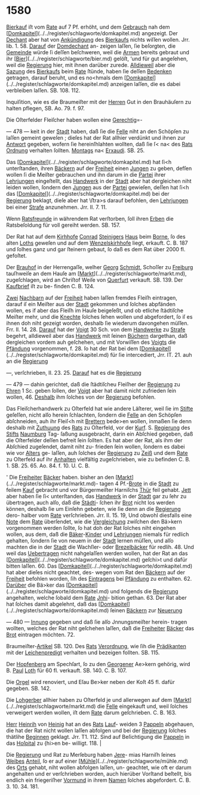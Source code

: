 # 1580

[Bierkauf](../../register/worte/bierkauf.md) iſt vom [Rate](../../register/worte/rate.md) auf 7 Pf. erhöht, und dem
[Gebrauch](../../register/worte/gebrauch.md) nah dem [[Domkapitel](../../register/worte/domkapitel.md)](../../register/schlagworte/domkapitel.md) angezeigt. Der [Dechant](../../register/worte/dechant.md)
aber hat von [Ankündigung](../../register/orte/ankündigung.md) des [Bierkaufs](../../register/worte/bierkaufs.md) nichts wiſſen
wollen. Jrr. lib. 1. 58. [Darauf](../../register/worte/darauf.md) der [Domdechant](../../register/worte/domdechant.md) an-
zeigen laſſen, ſie beſorgten, die [Gemeinde](../../register/worte/gemeinde.md) würde ſi deſſen
beſchweren, weil die [Armen](../../register/worte/armen.md) bereits gebraut und ihr [[Bier](../../register/worte/bier.md)](../../register/schlagworte/bier.md)
gelöſt, ‘und für gut angeſehen, weil die [Regierung](../../register/worte/regierung.md) hier,
mit ihnen darüber zurede. [Alldieweil](../../register/worte/alldieweil.md) aber die [Sazung](../../register/worte/sazung.md)
des [Bierkaufs](../../register/worte/bierkaufs.md) beim [Rate](../../register/worte/rate.md) ſtünde, haben ſie deſſen [Bedenken](../../register/worte/bedenken.md)
getragen, darauf beruht, und es no<hmals dem [[Domkapitel](../../register/worte/domkapitel.md)](../../register/schlagworte/domkapitel.md)
anzeigen laſſen, die es dabei verbleiben laſſen. SB.
108. 112.

Inquiſition, wie es die Braumeiſter mit der [Herren](../../register/worte/herren.md)
Gut in den Brauhäuſern zu halten pflegen, SB. Ao.
79. f. 97.

Die Oſterfelder Fleiſcher haben wollen eine [Gerechtig](../../register/worte/gerechtig.md)=-


— 478 —
keit in der [Stadt](../../register/worte/stadt.md) haben, daß ſie die [Felle](../../register/worte/felle.md) niht an den
Schöpſen zu laſſen gemeint geweſen ; dieſes hat der Rat
allhier verdünkt und ihnen zur [Antwort](../../register/worte/antwort.md) gegeben, wofern
ſie hereinſhlahten wollten, daß ſie ſ< na< des [Rats](../../register/worte/rats.md)
[Ordnung](../../register/worte/ordnung.md) verhalten ſollten. [Montags](../../register/worte/montags.md) na< [Erxaudi](../../register/worte/erxaudi.md).
SB. 25.

Das [[Domkapitel](../../register/worte/domkapitel.md)](../../register/schlagworte/domkapitel.md) hat ſi<h unterſtanden, ihren [Bäckern](../../register/worte/bäckern.md)
auf der [Freiheit](../../register/worte/freiheit.md) einen [Jungen](../../register/worte/jungen.md) zu geben, defſen wollen ſi
die Meiſter gebrauchen und ihn darum in die [Partei](../../register/worte/partei.md) ihrer
[Lehrjungen](../../register/worte/lehrjungen.md) eingeſtellt, das [Handwerk](../../register/worte/handwerk.md) in der [Stadt](../../register/worte/stadt.md) aber
hat dergleichen niht leiden wollen, ſondern den [Jungen](../../register/worte/jungen.md)
aus der [Partei](../../register/worte/partei.md) gewieſen, deſſen hat ſi<h das [[Domkapitel](../../register/worte/domkapitel.md)](../../register/schlagworte/domkapitel.md)
bei der [Regierung](../../register/worte/regierung.md) beklagt, dieſe aber hat \ﬅra>s darauf
befohlen, den [Lehrjungen](../../register/worte/lehrjungen.md) bei einer [Strafe](../../register/orte/strafe.md) anzunehmen.
Jrr. II. 7. 11.

Wenn [Ratsfreunde](../../register/worte/ratsfreunde.md) in währendem Rat verſtorben, ſoll
ihren [Erben](../../register/worte/erben.md) die Ratsbeſoldung für voll gereiht werden.
SB. 157.

Der Rat hat auf dem [Kirhhofe](../../register/worte/kirhhofe.md) [Conrad](../../register/worte/conrad.md) [Steinigers](../../register/worte/steinigers.md)
[Haus](../../register/worte/haus.md) beim [Borne](../../register/worte/borne.md), ſo des alten [Loths](../../register/worte/loths.md) geweſen und auf
dem [Wenzelskirhhofe](../../register/worte/wenzelskirhhofe.md) liegt, erkauft. C. B. 187 und
ſolhes ganz und gar ſteinern gebaut, ſo daß es dem Rat
über 2000 fl. gefoſtet.

Der [Brauhof](../../register/worte/brauhof.md) in der Herrengaſſe, welher [Georg](../../register/worte/georg.md)
[Schmidt](../../register/worte/schmidt.md), Schoſſer zu [Freiburg](../../register/orte/freiburg.md) tauſhweiſe an dem Hauſe
am [[Markt](../../register/worte/markt.md)](../../register/schlagworte/markt.md), zugeſchlagen, wird an Chriſtof Weiſe von
[Querfurt](../../register/orte/querfurt.md) verkauft. SB. 139. Der [Kaufbrief](../../register/worte/kaufbrief.md) iſt zu be-
finden C. B. 124.

[Zwei](../../register/worte/zwei.md) [Nachbarn](../../register/worte/nachbarn.md) auf der [Freiheit](../../register/worte/freiheit.md) haben laſſen fremdes
Fleiſh eintragen, darauf iſ ein Meiſter aus der [Stadt](../../register/worte/stadt.md)
gekommen und ſolches abpfänden wollen, es if aber das
Fleiſh im Hauſe beigeſeßt, und ob etliche ſtädtiſche
Meiſter mehr, und die [Knechte](../../register/worte/knechte.md) ſolches ſehen wollen und
abgefordert, ſo iſ es ihnen doh niht gezeigt worden,
deshalb ſie wiederum davongehen müſſen. Frr. Il. 14.
28. [Darauf](../../register/worte/darauf.md) hat der [Voigt](../../register/worte/voigt.md) 30 Sch. von dem [Handwerke](../../register/worte/handwerke.md)
zu [Strafe](../../register/orte/strafe.md) begehrt, alldieweil aber das [Handwerk](../../register/worte/handwerk.md) mit
ſeinen [Büchern](../../register/worte/büchern.md) dargethan, daß dergleichen vordem auh
geſchehen, und mit Vorwiſſen des [Voigts](../../register/worte/voigts.md) die [Pfändung](../../register/orte/pfändung.md)
vorgenommen, f. 28. ſo hat der Rat bei dem [[Domkapitel](../../register/worte/domkapitel.md)](../../register/schlagworte/domkapitel.md)
für ſie intercediert, Jrr. IT. 21. auh an die [Regierung](../../register/worte/regierung.md)

—, verſchrieben, II. 23. 25. [Darauf](../../register/worte/darauf.md) hat es die [Regierung](../../register/worte/regierung.md)


— 479 —
dahin gerichtet, daß die ſtädtiſcheu Fleiſher der [Regierung](../../register/worte/regierung.md)
zu [Ehren](../../register/orte/ehren.md) 1 Sc. geben ſollen, der [Voigt](../../register/worte/voigt.md) aber hat damit
nicht zufrieden ſein wollen, 46. [Deshalb](../../register/worte/deshalb.md) ihm ſolches von
der [Regierung](../../register/worte/regierung.md) befohlen.

Das Fleiſcherhandwerk zu Oſterfeld hat wie andere
Läſterer, weil ſie im [Stifte](../../register/worte/stifte.md) geſeſſen, nicht alſo herein
ſchlachten, ſondern die [Felle](../../register/worte/felle.md) an den Schöpſen abſchneiden,
auh ihr Fleiſ<h mit [Brettern](../../register/worte/brettern.md) bede>en wollen, inmaßen
ſie denn deshalb mit [Zuthuung](../../register/worte/zuthuung.md) des [Rats](../../register/worte/rats.md) zu Oſterfeld,
vor der [Kurf](../../register/worte/kurf.md). S. [Regierung](../../register/worte/regierung.md) des [Stifts](../../register/worte/stifts.md) [Naumburg](../../register/worte/naumburg.md) Tag-
ſaßung ausgebracht, darin ein Abſchied gegeben, daß die
Oſterfelder deſſen befreit ſein ſollten. Es hat aber der
Rat, als ihm der Abſchied zugeſendet, damit niht zu-
frieden ſein wollen, ſondern es dabei wie vor [Alters](../../register/worte/alters.md) ge-
laſſen, auh ſolches der [Regierung](../../register/worte/regierung.md) zu [Zeiß](../../register/orte/zeiß.md) und dem
[Rate](../../register/worte/rate.md) zu Oſterfeld auf ihr [Anhalten](../../register/worte/anhalten.md) vielfältig zugeſchrieben,
wie zu befinden C. B. 1. SB. 25. 65. Ao. 84. f. 10.
U. C. B.

' Die [Freiheiter](../../register/worte/freiheiter.md) [Bäcker](../../register/worte/bäcker.md) haben. bisher an den [[Markt](../../register/worte/markt.md)](../../register/schlagworte/markt.md)-
tagen 4 Pf.-[Brote](../../register/worte/brote.md) in die [Stadt](../../register/worte/stadt.md) zu feilem [Kauf](../../register/worte/kauf.md) gebracht
und vor Bürgermeiſter Harniſchs [Thür](../../register/worte/thür.md) feil gehabt. [Jett](../../register/worte/jett.md)
aber haben ſie ſi< unterſtanden, das [Handwerk](../../register/worte/handwerk.md) in der
[Stadt](../../register/worte/stadt.md) gar zu ſehr zu übertragen, auch alſo, daß die [Städti](../../register/worte/städti.md)-
ſchen ihr [Brot](../../register/worte/brot.md) nicht los werden können, deshalb ſie um
Einſehn gebeten, wie ſie denn an die [Regierung](../../register/worte/regierung.md) dero-
halber vom [Rate](../../register/worte/rate.md) verſchrieben. Jrr. II. 15. 19, Und
obwohl diesfalls eine [Note](../../register/worte/note.md) dem [Rate](../../register/worte/rate.md) überſendet, wie die
[Vergleichung](../../register/worte/vergleichung.md) zwiſchen den Bä>kern vorgenommen werden
ſollte, ſo hat doh der Rat ſolches niht eingehen wollen,
aus dem, daß die [Bäker](../../register/worte/bäker.md)-[Kinder](../../register/worte/kinder.md) und [Lehrjungen](../../register/worte/lehrjungen.md) niemals
für redlich gehalten, ſondern ſie von neuem in der [Stadt](../../register/worte/stadt.md)
lernen müſſen, und alſo machten die in der [Stadt](../../register/worte/stadt.md) die
Wachſler- oder [Brezelbäcker](../../register/worte/brezelbäcker.md) für redlih. 48. Und weil
das [Uebertragen](../../register/worte/uebertragen.md) nicht nahgelaſſen werden wollen, hat der
Rat an das [[Domkapitel](../../register/worte/domkapitel.md)](../../register/schlagworte/domkapitel.md) geſchi>t und dafür bitten laſſen.
60. Das [[Domkapitel](../../register/worte/domkapitel.md)](../../register/schlagworte/domkapitel.md) hat aber dieſes nicht geachtet, des-
wegen vom Rat den [Bäckern](../../register/worte/bäckern.md) auf der [Freiheit](../../register/worte/freiheit.md) befohlen
worden, ſih des [Eintragens](../../register/worte/eintragens.md) bei [Pfändung](../../register/orte/pfändung.md) zu enthalten.
62. [Darüber](../../register/worte/darüber.md) die Bä>ker das [[Domkapitel](../../register/worte/domkapitel.md)](../../register/schlagworte/domkapitel.md) und folgends
die [Regierung](../../register/worte/regierung.md) angehalten, welche ſobald dem [Rate](../../register/worte/rate.md) [Jnhi](../../register/worte/jnhi.md)-
bition gethan. 63. Der Rat aber hat ſolches damit
abgelehnt, daß das [[Domkapitel](../../register/worte/domkapitel.md)](../../register/schlagworte/domkapitel.md) ſeinen [Bäckern](../../register/worte/bäckern.md) zur [Neuerung](../../register/worte/neuerung.md)


— 480 —
[Innung](../../register/worte/innung.md) gegeben und daß ſie alſo Jnnungsmeiſter herein-
tragen wollten, welches der Rat niht geſchehen laſſen,
daß die [Freiheiter](../../register/worte/freiheiter.md) [Bäcker](../../register/worte/bäcker.md) das [Brot](../../register/worte/brot.md) eintragen möchten. 72.

Braumeiſter-[Artikel](../../register/worte/artikel.md) SB. 120. Des [Rats](../../register/worte/rats.md) [Verordnung](../../register/worte/verordnung.md),
wie ſih die [Prädikanten](../../register/worte/prädikanten.md) mit der [Leichenpredigt](../../register/worte/leichenpredigt.md) verhalten
und bezeigen follten. SB. 115.

Der [Hopfenberg](../../register/worte/hopfenberg.md) am Spechſart, ſo zu den [Georgener](../../register/worte/georgener.md)
Ae>kern gehörig, wird B. [Paul](../../register/worte/paul.md) [Loth](../../register/worte/loth.md) für 60 fl. verkauft.
SB. 140. C. B. 107.

Die [Orgel](../../register/worte/orgel.md) wird renoviert, und Eſau Be>ker neben der
Koſt 45 fl. dafür gegeben. SB. 142.

Die [Lohgerber](../../register/worte/lohgerber.md) allhier haben zu Oſterfeld je und
allerwegen auf dem [[Markt](../../register/worte/markt.md)](../../register/schlagworte/markt.md) die [Felle](../../register/worte/felle.md) eingekauft und, weil
ſolches verweigert werden wollen, iſt dem [Rate](../../register/worte/rate.md) darum
geſchrieben. C. B. 163.

[Herr](../../register/worte/herr.md) [Heinrih](../../register/worte/heinrih.md) von [Heinig](../../register/orte/heinig.md) hat an des [Rats](../../register/worte/rats.md) [Lauf](../../register/worte/lauf.md)-
weiden 3 [Pappeln](../../register/worte/pappeln.md) abgehauen, die hat der Rat nicht
wollen laſſen abfolgen und bei der [Regierung](../../register/worte/regierung.md) ſolches
thätlihe [Beginnen](../../register/worte/beginnen.md) geklagt. Jrr. T1. 112. Sind auf
Beſichtigung die [Pappeln](../../register/worte/pappeln.md) in das [Hoſpital](../../register/schlagworte/hoſpital.md) zu \{hi>en be-
willigt. 118. |

Die [Regierung](../../register/worte/regierung.md) und Rat zu Merſeburg haben [Jere](../../register/worte/jere.md)-
mias Harniſh ſeines [Weibes](../../register/worte/weibes.md) [Anteil](../../register/worte/anteil.md), ſo er auf einer
[[Mühle](../../register/worte/mühle.md)](../../register/schlagworte/mühle.md) des [Orts](../../register/worte/orts.md) gehabt, niht wollen abfolgen laſſen, un-
geachtet, wie oft er darum angehalten und er verſchrieben
worden, auch hierüber Vorſtand beſtellt, bis endlich ein
friegeriſher [Vormund](../../register/worte/vormund.md) in ihrem [Namen](../../register/worte/namen.md) ſolches abgefordert.
C. B. 3. 10. 34. 181.
